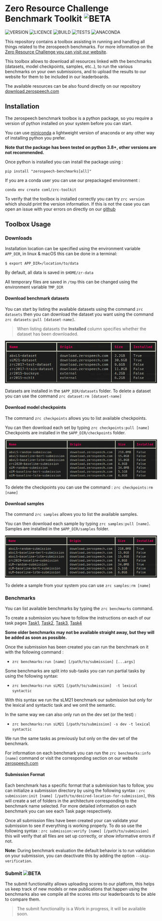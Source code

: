 # Zero Resource Challenge Benchmark Toolkit  ![BETA](https://img.shields.io/badge/-BETA-blue)

![VERSION](https://img.shields.io/badge/ZRCBenchmark-V0.7--beta-orange) ![LICENCE](https://img.shields.io/badge/LICENCE-GPL%20%3E=%20V3-green) ![BUILD](https://img.shields.io/badge/BUILD-OK-green) ![TESTS](https://img.shields.io/badge/TESTS-Not%20Setup-red)  ![ANACONDA](https://anaconda.org/coml/zerospeech-benchmark/badges/version.svg)

This repository contains a toolbox assisting in running and handling all things related to the zerospeech benchmarks.
For more information on the [Zero Resource Challenge you can visit our website](https://zerospeech.com).

This toolbox allows to download all resources linked with the benchmarks (datasets, model checkpoints, samples, etc..),
to run the various benchmarks on your own submissions, and to upload the results to our website for them to be included in our leaderboards.

The available resources can be also found directly on our repository [download.zerospeech.com](https://download.zerospeech.com) 


## Installation

The zerospeech benchmark toolbox is a python package, so you require a version of python installed on your system
before you can start. 

You can use [miniconda](https://docs.conda.io/en/latest/miniconda.html) a 
lightweight version of anaconda or any other way of installing python you prefer. 

**Note that the package has been tested on python 3.8+, other versions are not recommended.** 

Once python is installed you can install the package using :

```
pip install "zerospeech-benchmarks[all]"
```

If you are a conda user you can use our prepackaged environment  :

```
conda env create coml/zrc-toolkit
```


To verify that the toolbox is installed correctly you can try `zrc version` which should print 
the version information. If this is not the case you can open an issue with your errors on directly on our 
[github](https://github.com/zerospeech/benchmarks/issues)


## Toolbox Usage 

### Downloads


Installation location can be specified using the environment variable `APP_DIR`, in linux & macOS this can 
be done in a terminal:

`$ export APP_DIR=/location/to/data`

By default, all data is saved in `$HOME/zr-data`

All temporary files are saved in `/tmp` this can be changed using the environment variable `TMP_DIR`


#### Download benchmark datasets


You can start by listing the available datasets using the command `zrc datasets` then you can download the 
dataset you want using the command `zrc datasets:pull [dataset-name]`.

> When listing datasets the **Installed** column specifies whether the dataset has been downloaded.

![datasets-img](imgs/datasets.png)

Datasets are installed in the `$APP_DIR/datasets` folder.
To delete a dataset you can use the command `zrc dataset:rm [dataset-name]`


#### Download model checkpoints

The command `zrc checkpoints` allows you to list available checkpoints.

You can then download each set by typing `zrc checkpoints:pull [name]`
Checkpoints are installed in the `$APP_DIR/checkpoints` folder.

![checkpoints-img](imgs/checkpoints.png)

To delete the checkpoints you can use the command : `zrc checkpoints:rm [name]`


#### Download samples

The command `zrc samples` allows you to list the available samples.

You can then download each sample by typing `zrc samples:pull [name]`.
Samples are installed in the `$APP_DIR/samples` folder.

![samples-img](imgs/samples.png)

To delete a sample from your system you can use `zrc samples:rm [name]`


### Benchmarks

You can list available benchmarks by typing the `zrc benchmarks` command.

To create a submission you have to follow the instructions on each of our task pages 
[Task1](https://zerospeech.com/tasks/task_1/tasks_goals/), 
[Task2](https://zerospeech.com/tasks/task_2/tasks_goals/), 
[Task3](https://zerospeech.com/tasks/task_3/tasks_goals/),
[Task4](https://zerospeech.com/tasks/task_4/tasks_goals/)


**Some older benchmarks may not be available straight away, but they will be added as soon as possible.**

Once the submission has been created you can run the benchmark on it 
with the following command : 

- `zrc benchmarks:run [name] [/path/to/submission] [...args]` 

Some benchmarks are split into sub-tasks you can run partial tasks by using the following syntax:

- `zrc benchmarks:run sLM21 [/path/to/submission]  -t lexical syntactic`

With this syntax we run the sLM21 benchmark our submission but only for the lexical and syntactic task and we omit the semantic.

In the same way we can also only run on the dev set (or the test) : 

- `zrc benchmarks:run sLM21 [/path/to/submission] -s dev -t lexical syntactic`

We run the same tasks as previously but only on the dev set of the benchmark.

For information on each benchmark you can run the `zrc benchmarks:info [name]` command or visit the corresponding section on our website [zerospeech.com](https://zerospeech.com)


#### Submission Format

Each benchmark has a specific format that a submission has to follow, you can initialize a
submission directory by using the following syntax : `zrc submission:init [name] [/path/to/desired-location-for-submission]`, this will 
create a set of folders in the architecture corresponding to the benchmark name selected.
For more detailed information on each benchmark you can see each Task page respectively.


Once all submission files have been created your can validate your submission to see if everything is working properly.
To do so use the following syntax : `zrc submission:verify [name] [/path/to/submission]` this will verify that all files 
are set up correctly, or show informative errors if not.

**Note:** During benchmark evaluation the default behavior is to run validation on your submission, you can deactivate this by adding 
the option `--skip-verification`.


### Submit  ![BETA](https://img.shields.io/badge/Feature-Work%20In%20Progress-orange)

The submit functionality allows uploading scores to our platform,
this helps us keep track of new models or new publications that happen using the benchmarks also we compile all the 
scores into our leaderboards to be able to compare them.

> The submit functionality is a Work in progress, it will be available soon.

